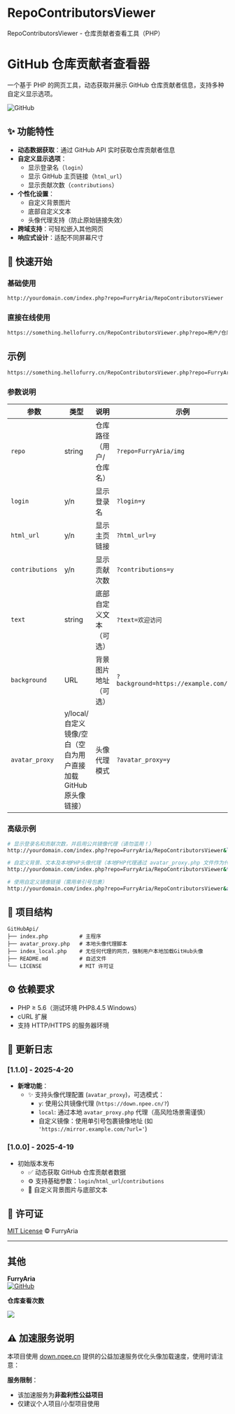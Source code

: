 # RepoContributorsViewer
RepoContributorsViewer - 仓库贡献者查看工具（PHP）

# GitHub 仓库贡献者查看器

一个基于 PHP 的网页工具，动态获取并展示 GitHub 仓库贡献者信息，支持多种自定义显示选项。

![GitHub](https://img.shields.io/badge/license-MIT-blue)

## ✨ 功能特性

- **动态数据获取**：通过 GitHub API 实时获取仓库贡献者信息
- **自定义显示选项**：
  - 显示登录名（`login`）
  - 显示 GitHub 主页链接（`html_url`）
  - 显示贡献次数（`contributions`）
- **个性化设置**：
  - 自定义背景图片
  - 底部自定义文本
  - 头像代理支持（防止原始链接失效）
- **跨域支持**：可轻松嵌入其他网页
- **响应式设计**：适配不同屏幕尺寸

## 🚀 快速开始

### 基础使用
```bash
http://yourdomain.com/index.php?repo=FurryAria/RepoContributorsViewer
```

### 直接在线使用
```bash
https://something.hellofurry.cn/RepoContributorsViewer.php?repo=用户/仓库名&login=y&html_url=y&contributions=y&text=RepoContributorsViewer%20-%20%E4%BB%93%E5%BA%93%E8%B4%A1%E7%8C%AE%E8%80%85%E6%9F%A5%E7%9C%8B%E5%B7%A5%E5%85%B7
```

## 示例
```bash
https://something.hellofurry.cn/RepoContributorsViewer.php?repo=FurryAria/RepoContributorsViewer&login=y&html_url=y&contributions=y&text=RepoContributorsViewer%20-%20%E4%BB%93%E5%BA%93%E8%B4%A1%E7%8C%AE%E8%80%85%E6%9F%A5%E7%9C%8B%E5%B7%A5%E5%85%B7
```

### 参数说明
| 参数 | 类型 | 说明 | 示例 |
|------|------|------|------|
| `repo` | string | 仓库路径（用户/仓库名） | `?repo=FurryAria/img` |
| `login` | y/n | 显示登录名 | `?login=y` |
| `html_url` | y/n | 显示主页链接 | `?html_url=y` |
| `contributions` | y/n | 显示贡献次数 | `?contributions=y` |
| `text` | string | 底部自定义文本（可选） | `?text=欢迎访问` |
| `background` | URL | 背景图片地址（可选） | `?background=https://example.com/bg.jpg` |
| `avatar_proxy` | y/local/自定义镜像/空白（空白为用户直接加载GitHub原头像链接） | 头像代理模式 | `?avatar_proxy=y` |

### 高级示例
```bash
# 显示登录名和贡献次数，并启用公共镜像代理（请勿滥用！）
http://yourdomain.com/index.php?repo=FurryAria/RepoContributorsViewer&login=y&contributions=y&avatar_proxy=y

# 自定义背景、文本及本地PHP头像代理（本地PHP代理通过 avatar_proxy.php 文件作为代理返回头像内容（注：如果大量请求且服务器禁止搭建镜像网站服务器可能会被封禁！）
http://yourdomain.com/index.php?repo=FurryAria/RepoContributorsViewer&text=RepoContributorsViewer - 仓库贡献者查看工具&background=https://example.com/space.jpg&avatar_proxy=local

# 使用自定义镜像链接（需用单引号包裹）
http://yourdomain.com/index.php?repo=FurryAria/RepoContributorsViewer&avatar_proxy='https://mirror.example.com/?'
```

## 📂 项目结构
```
GitHubApi/
├── index.php          # 主程序
├── avatar_proxy.php   # 本地头像代理脚本
├── index_local.php    # 无任何代理的网页，强制用户本地加载GitHub头像
├── README.md          # 自述文件
└── LICENSE            # MIT 许可证
```

## ⚙️ 依赖要求

- PHP ≥ 5.6（测试环境 PHP8.4.5 Windows）
- cURL 扩展
- 支持 HTTP/HTTPS 的服务器环境


## 📜 更新日志

### [1.1.0] - 2025-4-20
- **新增功能**：
  - ✨ 支持头像代理配置 (`avatar_proxy`)，可选模式：
    - `y`: 使用公共镜像代理 (`https://down.npee.cn/?`)
    - `local`: 通过本地 `avatar_proxy.php` 代理（高风险场景需谨慎）
    - 自定义镜像：使用单引号包裹镜像地址 (如 `'https://mirror.example.com/?url='`)

### [1.0.0] - 2025-4-19
- 初始版本发布
  - ✅ 动态获取 GitHub 仓库贡献者数据
  - ⚙️ 支持基础参数：`login`/`html_url`/`contributions`
  - 🎨 自定义背景图片与底部文本

## 📜 许可证

[MIT License](LICENSE) © FurryAria

---

## 其他

**FurryAria**  
[![GitHub](https://img.shields.io/badge/GitHub-Profile-blue)](https://github.com/FurryAria)

**仓库查看次数**


![](https://w.saobby.com/w/nivjzdhq)


## ⚠️ 加速服务说明

本项目使用 [down.npee.cn](https://down.npee.cn) 提供的公益加速服务优化头像加载速度，使用时请注意：

**服务限制**：
   - 该加速服务为**非盈利性公益项目**
   - 仅建议个人项目/小型项目使用
